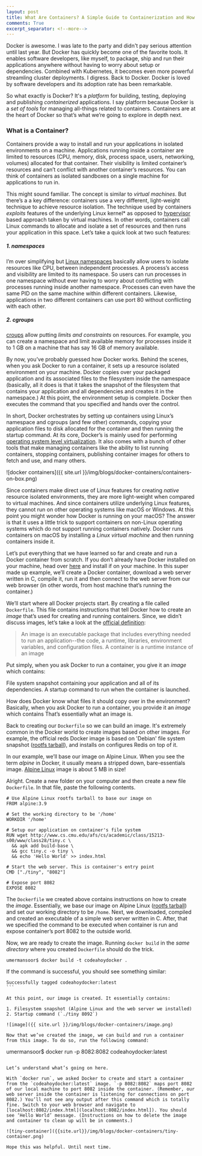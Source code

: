 ```yaml
---
layout: post
title: What Are Containers? A Simple Guide to Containerization and How Docker Works
comments: True
excerpt_separator: <!--more-->
---
```


Docker is awesome. I was late to the party and didn't pay serious attention until last year. But Docker has quickly become one of the favorite tools. It enables software developers, like myself, to package, ship and run their applications anywhere without having to worry about setup or dependencies. Combined with Kubernetes, it becomes even more powerful streamling cluster deployments. I digress. Back to Docker. Docker is loved by software developers and its adoption rate has been remarkable.

So what exactly is Docker? 
It's a _platform_ for building, testing, deploying and publishing *containerized* applications. I say platform because Docker is a *set of tools* for managing all-things related to containers. Containers are at the heart of Docker so that’s what we’re going to explore in depth next.

<!--more-->

### What is a Container?

Containers provide a way to install and run your applications in isolated environments on a machine. Applications running inside a container are limited to resources (CPU, memory, disk, process space, users, networking, volumes) allocated for that container. Their visibility is limited container’s resources and can’t conflict with another container’s resources. You can think of containers as isolated sandboxes on a single machine for applications to run in.

This might sound familiar. The concept is similar to *virtual machines*. But there’s a a key difference: containers use a very different, light-weight technique to achieve resource isolation. The technique used by containers *exploits* features of the underlying Linux kernel* as opposed to [hypervisor](https://en.wikipedia.org/wiki/Hypervisor) based approach taken by virtual machines. In other words, containers call Linux commands to allocate and isolate a set of resources and then runs your application in this space. Let’s take a quick look at two such features:

##### 1. namespaces
I’m over simplifying but [Linux namespaces](http://man7.org/linux/man-pages/man7/namespaces.7.html) basically allow users to isolate resources like CPU, between independent processes. A process’s access and visibility are limited to its namespace. So users can run processes in one namespace without ever having to worry about conflicting with processes running inside another namespace. Processes can even have the same PID on the same machine within different containers. Likewise, applications in two different containers can use port 80 without conflicting with each other.

##### 2. cgroups 
[croups](http://man7.org/linux/man-pages/man7/cgroups.7.html) allow putting *limits and constraints* on resources.  For example, you can create a namespace and limit available memory for processes inside it to 1 GB on a machine that has say 16 GB of memory available.

By now, you’ve probably guessed how Docker works. Behind the scenes, when you ask Docker to run a container, it sets up a resource isolated environment on your machine. Docker copies over your packaged application and its associated files to the filesystem inside the namespace (basically, all it does is that it takes the snapshot of the filesystem that contains your application and all dependencies and creates it in the namespace.) At this point, the environment setup is complete. Docker then executes the command that you specified and hands over the control. 

In short, Docker orchestrates by setting up containers using Linux’s namespace and cgroups (and few other) commands, copying your application files to disk allocated for the container and then running the startup command. At its core, Docker’s is mainly used for performing [operating system level virtualization](https://en.wikipedia.org/wiki/OS-level_virtualisation). It also comes with a bunch of other tools that make managing containers like the ability to list running containers, stopping containers, publishing container images for others to fetch and use, and many others.

![docker containers]({{ site.url }}/img/blogs/docker-containers⁩/containers-on-box.png)

Since containers make direct use of Linux features for creating *native* resource isolated environments, they are more light-weight when compared to virtual machines. And since containers utilize underlying Linux features, they cannot run on other operating systems like macOS or Windows. At this point you might wonder how Docker is running on your macOS? The answer is that it uses a little trick to support containers on non-Linux operating systems which do not support running containers natively. Docker runs containers on macOS by installing a *Linux virtual machine* and then running containers inside it. 

Let’s put everything that we have learned so far and create and run a Docker container from scratch. If you don’t already have Docker installed on your machine, head over [here](https://docs.docker.com/install/) and install if on your machine. In this super made up example, we’ll create a Docker container, download a web server written in C, compile it, run it and then connect to the web server from our web browser (in other words, from host machine that’s running the container.)

We’ll start where all Docker projects start. By creating a file called `Dockerfile`. This file contains instructions that tell Docker how to create an *image* that’s used for creating and running containers. Since, we didn’t discuss images, let’s take a look at the [official definition](https://docs.docker.com/get-started/#images-and-containers):

> An image is an executable package that includes everything needed to run an application--the code, a runtime, libraries, environment variables, and configuration files. A container is a runtime instance of an image

Put simply, when you ask Docker to run a container, you give it an *image* which contains:

File system snapshot containing your application and all of its dependencies.
A startup command to run when the container is launched.

How does Docker know what files it should copy over in the environment? Basically, when you ask Docker to run a container, you provide it an _image_ which contains 
That’s essentially what an image is.

Back to creating our `Dockerfile` so we can build an image. It's extremely common in the Docker world to create images based on other images. For example, the official reds Docker image is based on 'Debian' file system snapshot ([rootfs tarball](http://www.ethernetresearch.com/geekzone/building-linux-rootfs-from-scratch/)), and installs on configures Redis on top of it.

In our example, we’ll base our image on Alpine Linux. When you see the term *alpine* in Docker, it usually means a stripped down, bare-essentials image. [Alpine Linux](https://hub.docker.com/_/alpine) image is about 5 MB in size! 

Alright. Create a new folder on your computer and then create a new file `Dockerfile`. In that file, paste the following contents.  

``` 
# Use Alpine Linux rootfs tarball to base our image on
FROM alpine:3.9 

# Set the working directory to be '/home'
WORKDIR '/home'

# Setup our application on container's file system
RUN wget http://www.cs.cmu.edu/afs/cs/academic/class/15213-s00/www/class28/tiny.c \
  && apk add build-base \
  && gcc tiny.c -o tiny \
  && echo 'Hello World' >> index.html

# Start the web server. This is container's entry point
CMD ["./tiny", "8082"]

# Expose port 8082
EXPOSE 8082 
```

The `Dockerfile` we created above contains instructions on how to create the *image*. Essentially, we base our image on Alpine Linux ([rootfs tarball](http://www.ethernetresearch.com/geekzone/building-linux-rootfs-from-scratch/)) and set our working directory to be `/home`. Next, we downloaded, compiled and created an executable of a simple web server written in C. After, that we specified the command to be executed when container is run and expose container’s port 8082 to the outside world.

Now, we are ready to create the image. Running `docker build` in the *same directory* where you created `Dockerfile` should do the trick.  

``` umermansoor$ docker build -t codeahoydocker .  ```

If the command is successful, you should see something similar:  

```
Successfully tagged codeahoydocker:latest 
``` 

At this point, our image is created. It essentially contains:

1. Filesystem snapshot (Alpine Linux and the web server we installed)
2. Startup command (`./tiny 8092`)

![image]({{ site.url }}/img/blogs/docker-containers⁩/image.png)

Now that we’ve created the image, we can build and run a container from this image. To do so, run the following command:  

```
umermansoor$ docker run -p 8082:8082 codeahoydocker:latest 
``` 

Let’s understand what’s going on here. 

With `docker run`, we asked Docker to create and start a container from the `codeahoydocker:latest` image. `-p 8082:8082` maps port 8082 of our local machine to port 8082 inside the container. (Remember, our web server inside the container is listening for connections on port 8082.) You’ll not see any output after this command which is totally fine. Switch to your web browser and navigate to [localhost:8082/index.html](localhost:8082/index.html]). You should see ‘Hello World’ message. (Instructions on how to delete the image and container to clean up will be in comments.)

![tiny-container]({{site.url}}/img/blogs/docker-containers⁩/tiny-container.png)

Hope this was helpful. Until next time.


